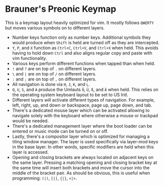 # Brauner's Preonic Keymap

This is a keymap layout heavily optimized for vim.
It mostly follows `QWERTY` but moves various symbols on to different layers.

* Number keys function only as number keys.
  Additional symbols they would produce when `Shift` is held are turned off as they are intercepted.
* `Y`, `P`, and `X` function as `Ctrl+C`, `Ctrl+V`, and `Ctrl+X` when held.
  This avoids having to hold down `Ctrl` and also aligns regular copy and paste with vim functionality.
* Various keys perform different functions when tapped than when held.
* `!` and `?` are on top of `.` on different layers.
* `\` and `|` are on top of `/` on different layers.
* `:` and `;` are on top of `,` on different layers.
* All navigation is done via `H`, `J`, `K`, and `L`.
* `O`, `U`, `S`, and `A` produce the Umlauts `Ö`, `Ü`, `ß`, and `Ä` when held.
  This relies on the operating system keyboard layout to be set to US Intl.
* Different layers will activate different types of navigation.
  For example, left, right, up, and down or backspace, page up, page down, and tab.
* There's a dedicated mouse layer which can be activated allowing to navigate solely with the keyboard where otherwise a mouse or trackpad would be needed.
* There's a dedicated management layer where the boot loader can be entered or music mode can be turned on or off.
* Lastly, there's a compositor layer which is optimized for managing a tiling window manager.
  The layer is used specifically via layer-mod keys in the base layer.
  In other words, specific modifiers are held when this layer is accessed.
* Opening and closing brackets are always located on adjacent keys on the same layer.
  Pressing a matching opening and closing bracket key at the same time will insert both brackets and move the cursor into the middle of the bracket pair.
  As should be obvious, this is useful when programming: `(|)`, `[|]`, `{|}`, `<|>`.
